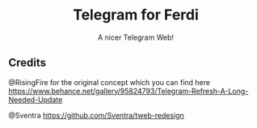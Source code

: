 <div align="center">
    <h1>Telegram for Ferdi</h1>
    <p>A nicer Telegram Web!</p>
</div>

## Credits
@RisingFire for the original concept which you can find here https://www.behance.net/gallery/95824793/Telegram-Refresh-A-Long-Needed-Update

@Sventra https://github.com/Sventra/tweb-redesign
